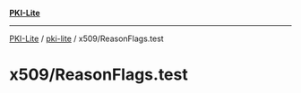[**PKI-Lite**](../../../README.md)

---

[PKI-Lite](../../../README.md) / [pki-lite](../../README.md) / x509/ReasonFlags.test

# x509/ReasonFlags.test
